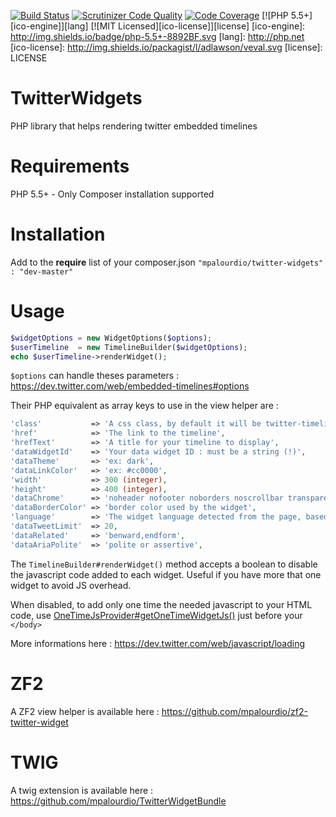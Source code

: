 [![Build Status](https://travis-ci.org/mpalourdio/TwitterWidgets.svg?branch=master)](https://travis-ci.org/mpalourdio/TwitterWidgets)
[![Scrutinizer Code Quality](https://scrutinizer-ci.com/g/mpalourdio/TwitterWidgets/badges/quality-score.png?b=master)](https://scrutinizer-ci.com/g/mpalourdio/TwitterWidgets/?branch=master)
[![Code Coverage](https://scrutinizer-ci.com/g/mpalourdio/TwitterWidgets/badges/coverage.png?b=master)](https://scrutinizer-ci.com/g/mpalourdio/TwitterWidgets/?branch=master)
[![PHP 5.5+][ico-engine]][lang]
[![MIT Licensed][ico-license]][license]
[ico-engine]: http://img.shields.io/badge/php-5.5+-8892BF.svg
[lang]: http://php.net
[ico-license]: http://img.shields.io/packagist/l/adlawson/veval.svg
[license]: LICENSE

TwitterWidgets
==============

PHP library that helps rendering twitter embedded timelines

Requirements
============
PHP 5.5+ - Only Composer installation supported

Installation
============
Add to the **require** list of your composer.json
```"mpalourdio/twitter-widgets" : "dev-master"```

Usage
=====

```php
$widgetOptions = new WidgetOptions($options);
$userTimeline  = new TimelineBuilder($widgetOptions);
echo $userTimeline->renderWidget();
```

```$options``` can handle theses parameters :  https://dev.twitter.com/web/embedded-timelines#options

Their PHP equivalent as array keys to use in the view helper are  :

```php
'class'           => 'A css class, by default it will be twitter-timeline',
'href'            => 'The link to the timeline',
'hrefText'        => 'A title for your timeline to display',
'dataWidgetId'    => 'Your data widget ID : must be a string (!)',
'dataTheme'       => 'ex: dark',
'dataLinkColor'   => 'ex: #cc0000',
'width'           => 300 (integer),
'height'          => 400 (integer),
'dataChrome'      => 'noheader nofooter noborders noscrollbar transparent', => a string with options separated by a single space
'dataBorderColor' => 'border color used by the widget',
'language'        => 'The widget language detected from the page, based on the HTML lang attribute of your content. You can also set the HTML lang attribute on the embed code itself.',
'dataTweetLimit'  => 20,
'dataRelated'     => 'benward,endform',
'dataAriaPolite'  => 'polite or assertive',
```

The ```TimelineBuilder#renderWidget()``` method accepts a boolean to disable the javascript code added to each widget. Useful if you have more that one widget to avoid JS overhead.

When disabled, to add only one time the needed javascript to your HTML code, use [OneTimeJsProvider#getOneTimeWidgetJs()](https://github.com/mpalourdio/TwitterWidgets/blob/master/src/Assets/OneTimeJsProvider.php) just before your ```</body>```

More informations here : https://dev.twitter.com/web/javascript/loading

ZF2
===

A ZF2 view helper is available here : https://github.com/mpalourdio/zf2-twitter-widget

TWIG
====

A twig extension is available here : https://github.com/mpalourdio/TwitterWidgetBundle
